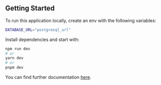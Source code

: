## Getting Started

To run this application locally, create an env with the following variables:

```bash
DATABASE_URL="postgresql_url"
```
Install dependencies and start with:

```bash
npm run dev
# or
yarn dev
# or
pnpm dev
```

You can find further documentation [here](https://njihiamark.medium.com/cursor-based-pagination-for-infinite-scrolling-using-next-13-tailwind-postgres-and-prisma-5ba921be5ecc).
